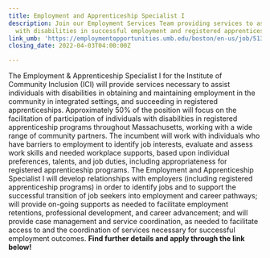 ```yaml
---
title: Employment and Apprenticeship Specialist I
description: Join our Employment Services Team providing services to assist individuals
  with disabilities in successful employment and registered apprenticeships.
link_umb: 'https://employmentopportunities.umb.edu/boston/en-us/job/513253/employment-apprenticeship-specialist '
closing_date: 2022-04-03T04:00:00Z

---
```

The Employment & Apprenticeship Specialist I for the Institute of Community Inclusion (ICI) will provide services necessary to assist individuals with disabilities in obtaining and maintaining employment in the community in integrated settings, and succeeding in registered apprenticeships. Approximately 50% of the position will focus on the facilitation of participation of individuals with disabilities in registered apprenticeship programs throughout Massachusetts, working with a wide range of community partners. The incumbent will work with individuals who have barriers to employment to identify job interests, evaluate and assess work skills and needed workplace supports, based upon individual preferences, talents, and job duties, including appropriateness for registered apprenticeship programs. The Employment and Apprenticeship Specialist I will develop relationships with employers (including registered apprenticeship programs) in order to identify jobs and to support the successful transition of job seekers into employment and career pathways; will provide on-going supports as needed to facilitate employment retentions, professional development, and career advancement; and will provide case management and service coordination, as needed to facilitate access to and the coordination of services necessary for successful employment outcomes.  **Find further details and apply through the link below!**